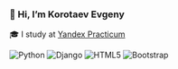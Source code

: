 ### 👋 Hi, I’m Korotaev Evgeny

🎓 I study at [Yandex Practicum](https://practicum.yandex.ru/backend-developer/)

![Python](https://img.shields.io/badge/python-3670A0?style=for-the-badge&logo=python&logoColor=ffdd54)
![Django](https://img.shields.io/badge/django-%23092E20.svg?style=for-the-badge&logo=django&logoColor=white)
![HTML5](https://img.shields.io/badge/html5-%23E34F26.svg?style=for-the-badge&logo=html5&logoColor=white)
![Bootstrap](https://img.shields.io/badge/bootstrap-%23563D7C.svg?style=for-the-badge&logo=bootstrap&logoColor=white)

<!---
EugeneVegas/EugeneVegas is a ✨ special ✨ repository because its `README.md` (this file) appears on your GitHub profile.
You can click the Preview link to take a look at your changes.
## 👀 I’m interested in Python development
- 💞️ I’m looking to collaborate on ...
- 📫 How to reach me ...
--->
